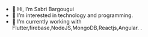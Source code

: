 - 👋 Hi, I’m Sabri Bargougui
- 👀 I’m interested in  technology and programming.
- 🌱 I’m currently working with Flutter,firebase,NodeJS,MongoDB,Reactjs,Angular.
 .

<!---
sabri1bargougui/sabri1bargougui is a ✨ special ✨ repository because its `README.md` (this file) appears on your GitHub profile.
You can click the Preview link to take a look at your changes.
--->
